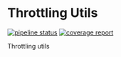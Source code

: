# Throttling Utils

[![pipeline status](https://gitlab.com/flusflas/throttling-utils/badges/develop/pipeline.svg)](https://gitlab.com/flusflas/throttling-utils/commits/develop)
[![coverage report](https://gitlab.com/flusflas/throttling-utils/badges/develop/coverage.svg)](https://gitlab.com/flusflas/throttling-utils/commits/develop)

Throttling utils
